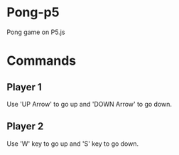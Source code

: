 # Pong-p5
 Pong game on P5.js
 
 # Commands
 ## Player 1
 Use 'UP Arrow' to go up and 'DOWN Arrow' to go down.
 
 ## Player 2
 Use 'W' key to go up and 'S' key to go down.
